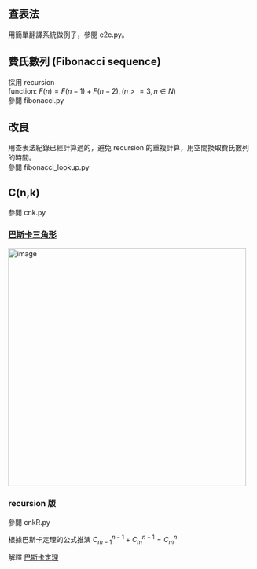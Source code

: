## 查表法
用簡單翻譯系統做例子，參閱 e2c.py。

## 費氏數列 (Fibonacci sequence)
採用 recursion  
function: $F(n) = F(n-1) + F(n-2), (n>=3, n \in N)$  
參閱 fibonacci.py

## 改良
用查表法紀錄已經計算過的，避免 recursion 的重複計算，用空間換取費氏數列的時間。  
參閱 fibonacci_lookup.py

## C(n,k)
參閱 cnk.py

### [巴斯卡三角形](https://zh.wikipedia.org/zh-tw/杨辉三角形)
<img width="484" alt="image" src="https://github.com/patrick0516/Algo_Notes/assets/109636871/b538b253-0986-41b2-8e96-afef0bd936df">

### recursion 版
參閱 cnkR.py

根據巴斯卡定理的公式推演
$C_{m-1}^{n-1} + C_{m}^{n-1} = C_{m}^{n}$

解釋 [巴斯卡定理](https://tpdjdje0525.medium.com/%E5%B7%B4%E6%96%AF%E5%8D%A1%E5%AE%9A%E7%90%86-%E6%9C%89%E4%BB%80%E9%BA%BC%E6%84%8F%E7%BE%A9-21690183d2d1)
